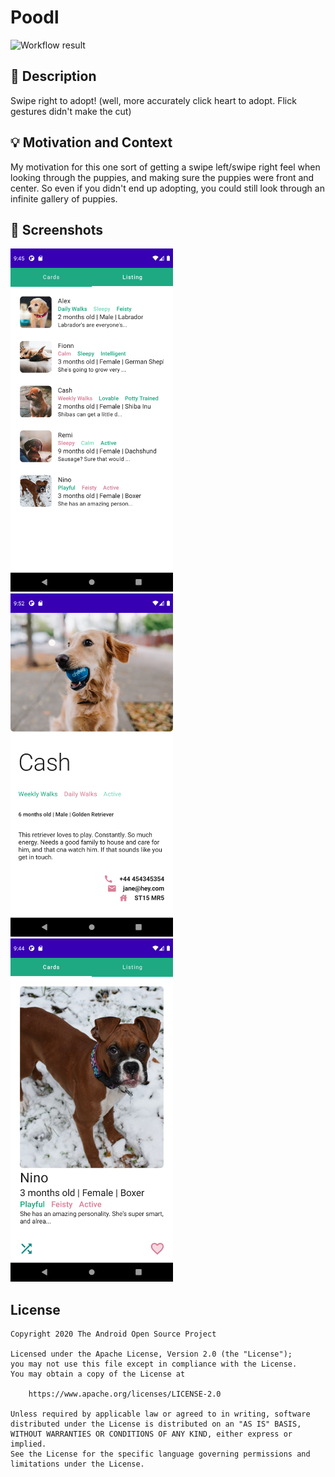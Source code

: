# Poodl

![Workflow result](https://github.com/MozarellaMan/Poodl/workflows/Check/badge.svg)


## :scroll: Description
Swipe right to adopt! (well, more accurately click heart to adopt. Flick gestures didn't make the cut)


## :bulb: Motivation and Context
My motivation for this one sort of getting a swipe left/swipe right feel when looking through the puppies, and making sure the puppies were front and center. So even if you didn't end up adopting, you could still look through an infinite gallery of puppies.


## :camera_flash: Screenshots
<img src="/results/screenshot_1.png" width="260">&emsp;<img src="/results/screenshot_2.png" width="260">&emsp;<img src="/results/screenshot_3.png" width="260">

## License
```
Copyright 2020 The Android Open Source Project

Licensed under the Apache License, Version 2.0 (the "License");
you may not use this file except in compliance with the License.
You may obtain a copy of the License at

    https://www.apache.org/licenses/LICENSE-2.0

Unless required by applicable law or agreed to in writing, software
distributed under the License is distributed on an "AS IS" BASIS,
WITHOUT WARRANTIES OR CONDITIONS OF ANY KIND, either express or implied.
See the License for the specific language governing permissions and
limitations under the License.
```
